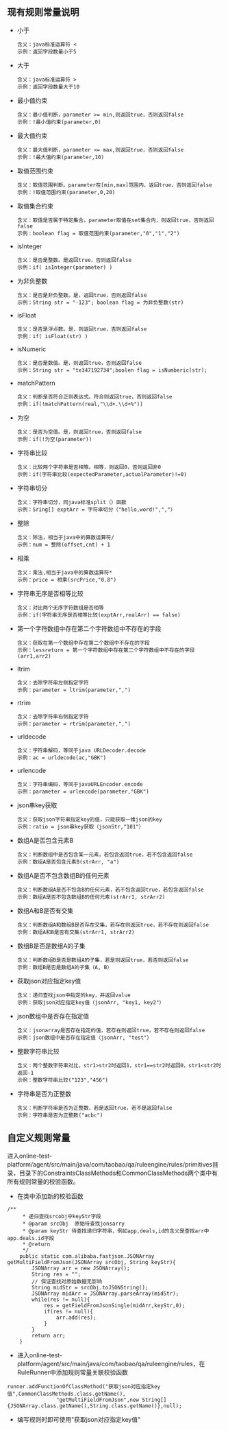 ## 现有规则常量说明

- 小于
    ```
    含义：java标准运算符 <
    示例：返回字段数量小于5
    ```
    
- 大于
    ```
    含义：java标准运算符 >
    示例：返回字段数量大于10
    ```
    
- 最小值约束
    ```
    含义：最小值判断，parameter >= min,则返回true，否则返回false
    示例：!最小值约束(parameter,0)
    ```

- 最大值约束
    ```
    含义：最大值判断，parameter <= max,则返回true，否则返回false
    示例：!最大值约束(parameter,10)
    ```
   
- 取值范围约束
    ```
    含义：取值范围判断。parameter在[min,max]范围内，返回true，否则返回false
    示例：!取值范围约束(parameter,0,20)
    ```
    
- 取值集合约束
    ```
    含义：取值是否属于特定集合。parameter取值在set集合内，则返回true，否则返回false
    示例：boolean flag = 取值范围约束(parameter,"0","1","2")
    ```
    
- isInteger
    ```
    含义：是否是整数。是返回true，否则返回false
    示例：if( isInteger(parameter) )
    ```
    
- 为非负整数
    ```
    含义：是否是非负整数。是，返回true，否则返回false
    示例：String str = "-123"; boolean flag = 为非负整数(str)
    ```
    
- isFloat
    ```
    含义：是否是浮点数。是，则返回true，否则返回false
    示例：if( isFloat(str) )
    ```
    
- isNumeric
    ```
    含义：是否是数值。是，则返回true，否则返回false
    示例：String str = "te347192734";boolen flag = isNumberic(str);
    ```
     
- matchPattern
    ```
    含义：判断是否符合正则表达式。符合则返回true，否则返回false
    示例：if(!matchPattern(real,"\\d+.\\d+%"))
    ```
    
- 为空
    ```
    含义：是否为空值。是，则返回true，否则返回false
    示例：if(!为空(parameter))
    ```
    
- 字符串比较
    ```
    含义：比较两个字符串是否相等。相等，则返回0，否则返回非0
    示例：if(字符串比较(expectedParameter,actualParameter)!=0)
    ```
    
- 字符串切分
    ```
    含义：字符串切分，同java标准split（）函数
    示例：Sring[] exptArr = 字符串切分（"hello,word!",","）
    ```
    
- 整除
    ```
    含义：除法，相当于java中的算数运算符/
    示例：num = 整除(offset,cnt) + 1
    ```
    
- 相乘
    ```
    含义：乘法,相当于java中的算数运算符*
    示例：price = 相乘(srcPrice,"0.8")
    ```
    
- 字符串无序是否相等比较
    ```
    含义：对比两个无序字符数组是否相等
    示例：if(字符串无序是否相等比较(exptArr,realArr) == false)
    ```
    
- 第一个字符数组中存在第二个字符数组中不存在的字段
    ```
    含义：获取在第一个数组中存在第二个数组中不存在的字段
    示例：lessreturn = 第一个字符数组中存在第二个字符数组中不存在的字段(arr1,arr2)
    ```

- ltrim
    ```
    含义：去除字符串左侧指定字符
    示例：parameter = ltrim(parameter,",")
    ```
    
- rtrim
    ```
    含义：去除字符串右侧指定字符
    示例：parameter = rtrim(parameter,",")
    ```
    
- urldecode
    ```
    含义：字符串解码，等同于java URLDecoder.decode
    示例：ac = urldecode(ac,"GBK")
    ```
    
- urlencode
    ```
    含义：字符串编码，等同于javaURLEncoder.encode
    示例：parameter = urlencode(parameter,"GBK")
    ```
    
- json串key获取
    ```
    含义：获取json字符串指定key的值，只能获取一维json的key
    示例：ratio = json串key获取（jsonStr,"101"）
    ```
    
- 数组A是否包含元素B
    ```
    含义：判断数组中是否包含某一元素，若包含返回true，若不包含返回false
    示例：数组A是否包含元素B(strArr, "a")
    ```

- 数组A是否不包含数组B的任何元素
    ```
    含义：判断数组A是否不包含B的任何元素，若不包含返回true，若包含返回false
    示例：数组A是否不包含数组B的任何元素(strArr1, strArr2)
    ```
    
- 数组A和B是否有交集
    ```
    含义：判断数组A和数组B是否存在交集，若存在则返回true，若不存在则返回false
    示例：数组A和B是否有交集(strArr1, strArr2)
    ```
    
- 数组B是否是数组A的子集
    ```
    含义：判断数组B是否是数组A的子集，若是则返回true，若否则返回false
    示例：数组B是否是数组A的子集（A, B）
    ```
    
- 获取json对应指定key值
    ```
    含义：递归查找json中指定的key，并返回value
    示例：获取json对应指定key值（jsonArr, "key1, key2"）
    ```
    
- json数组中是否存在指定值
    ```
    含义：jsonarray是否存在指定的值，若存在则返回true，若不存在则返回false
    示例：json数组中是否存在指定值（jsonArr, "test"）
    ```
    
- 整数字符串比较
    ```
    含义：两个整数字符串对比，str1>str2时返回1，str1==str2时返回0，str1<str2时返回-1
    示例：整数字符串比较("123","456")
    ```
    
- 字符串是否为正整数
    ```
    含义：判断字符串是否为正整数，若是返回true，若不是返回false
    示例：字符串是否为正整数("acbc")
    ```
  
## 自定义规则常量
进入online-test-platform/agent/src/main/java/com/taobao/qa/ruleengine/rules/primitives目录，目录下的ConstraintsClassMethods和CommonClassMethods两个类中有所有规则常量的校验函数。

- 在类中添加新的校验函数
```
/**
     * 递归查找srcobj中keyStr字段
     * @param srcObj  原始待查找jonsarry
     * @param keyStr 待查找递归字符串，例如app,deals,id的含义是查找arr中app.deals.id字段
     * @return
     */
    public static com.alibaba.fastjson.JSONArray getMultiFieldFromJson(JSONArray srcObj, String keyStr){
        JSONArray arr = new JSONArray();
        String res = "";
        // 保证查找对原始数据无影响
        String midStr = srcObj.toJSONString();
        JSONArray midArr = JSONArray.parseArray(midStr);
        while(res != null){
            res = getFieldFromJsonSingle(midArr,keyStr,0);
            if(res != null){
                arr.add(res);
            }
        }
        return arr;
    }
```

- 进入online-test-platform/agent/src/main/java/com/taobao/qa/ruleengine/rules，在RuleRunner中添加规则常量关联校验函数
```
runner.addFunctionOfClassMethod("获取json对应指定key值",CommonClassMethods.class.getName(),
                "getMultiFieldFromJson",new String[]{JSONArray.class.getName(),String.class.getName()},null);
```

- 编写规则时即可使用"获取json对应指定key值"